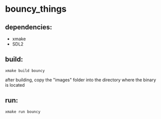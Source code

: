 # bouncy_things
## dependencies:
- xmake
- SDL2

## build:
```
xmake build bouncy
```
after building, copy the "images" folder into the directory where the binary is located
## run:
```
xmake run bouncy
```
